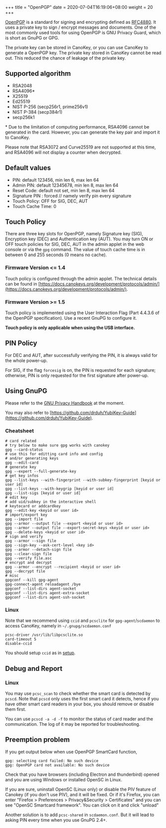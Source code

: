 +++
title = "OpenPGP"
date =  2020-07-04T16:19:06+08:00
weight = 20
+++

[OpenPGP](https://www.openpgp.org/) is a standard for signing and encrypting defined as [RFC4880](https://tools.ietf.org/html/rfc4880). It uses a private key to sign / encrypt messages and documents. One of the most commonly used tools for using OpenPGP is GNU Privacy Guard, which is short as GnuPG or GPG.

The private key can be stored in CanoKey, or you can use CanoKey to generate a OpenPGP key. The private key stored in CanoKey cannot be read out. This reduced the chance of leakage of the private key.

## Supported algorithm

* RSA2048
* RSA4096\*
* X25519
* Ed25519
* NIST P-256 (secp256r1, prime256v1)
* NIST P-384 (secp384r1)
* secp256k1

\* Due to the limitation of computing performance, RSA4096 cannot be generated in the card. However, you can generate the key pair and import it to CanoKey.

Please note that RSA3072 and Curve25519 are not supported at this time, and RSA4096 will not display a counter when decrypted.

## Default values

* PIN: default 123456, min len 6, max len 64
* Admin PIN: default 12345678, min len 8, max len 64
* Reset Code: default not set, min len 8, max len 64
* Signature PIN : forced // namely verify pin every signature
* Touch Policy: OFF for SIG, DEC, AUT
* Touch Cache Time: 0

## Touch Policy

There are three key slots for OpenPGP, namely Signature key (SIG), Encryption key (DEC) and Authentication key (AUT). You may turn ON or OFF touch policies for SIG, DEC, AUT in the admin applet in the web console or via the `gpg` command. The value of touch cache time is in between 0 and 255 seconds (0 means no cache).

### Firmware Version <= 1.4

Touch policy is configured through the admin applet. The technical details can be found in [https://docs.canokeys.org/development/protocols/admin/](https://docs.canokeys.org/development/protocols/admin/).

### Firmware Version >= 1.5

Touch policy is implemented using the User Interaction Flag (Part 4.4.3.6 of the OpenPGP specification). Use a recent GnuPG to configure it.

**Touch policy is only applicable when using the USB interface.**

## PIN Policy

For DEC and AUT, after successfully verifying the PIN, it is always valid for the whole power-up.

For SIG, if the flag `forcesig` is on, the PIN is requested for each signature; otherwise, PIN is only requested for the first signature after power-up.

## Using GnuPG

Please refer to the [GNU Privacy Handbook](https://gnupg.org/gph/en/manual.html) at the moment.

You may also refer to [https://github.com/drduh/YubiKey-Guide](https://github.com/drduh/YubiKey-Guide).

### Cheatsheet

```
# card related
# try below to make sure gpg works with canokey
gpg --card-status
# use this for editting card info and config
# and/or generating keys
gpg --edit-card
# generate key
gpg --expert --full-generate-key
# get key infos
gpg --list-keys --with-fingerprint --with-subkey-fingerprint [keyid or user id]
gpg --list-keys --with-keygrip [keyid or user id]
gpg --list-sigs [keyid or user id]
# edit key
# add uid/subkey in the interactive shell
# keytocard or addcardkey
gpg --edit-key <keyid or user id>
# import/export key
gpg --import file
gpg --armor --output file --export <keyid or user id>
gpg --armor --output file --export-secret-keys <keyid or user id>
gpg --delete-keys <keyid or user id>
# sign and verify
gpg --armor --sign file
gpg --sign-key --ask-cert-level <key id>
gpg --armor --detach-sign file
gpg --clear-sign file
gpg --verify file.asc
# encrypt and decrypt
gpg --armor --encrypt --recipient <keyid or user id>
gpg --decrypt file
# misc
gpgconf --kill gpg-agent
gpg-connect-agent reloadagent /bye
gpgconf --list-dirs agent-socket
gpgconf --list-dirs agent-extra-socket
gpgconf --list-dirs agent-ssh-socket
```

### Linux

Note that we recommend using `ccid` and `pcsclite` for `gpg-agent`/`scdaemon` to access CanoKey, namely in `~/.gnupg/scdaemon.conf`

```
pcsc-driver /usr/lib/libpcsclite.so
card-timeout 5
disable-ccid
```

You should setup `ccid` as in [setup](https://docs.canokeys.org/userguide/setup/).

## Debug and Report

### Linux

You may use `pcsc_scan` to check whether the smart card is detected by `pcscd`. Note that `pcscd` only uses the first smart card it detects, hence if you have other smart card readers in your box, you should remove or disable them first.

You can use `pcscd -a -d -f` to monitor the status of card reader and the communication. The log of it may be reported for troubleshooting.

## Preemption problem

If you get output below when use OpenPGP SmartCard function,

```
gpg: selecting card failed: No such device
gpg: OpenPGP card not available: No such device
```
Check that you have browsers (including Electron and thunderbird) opened and you are using Windows or installed OpenSC in Linux.

If you are sure, uninstall OpenSC (Linux only) or disable the PIV feature of Canokey (if you don't use PIV), and it will be fixed. Or if it's Firefox, you can enter "Firefox > Preferences > Privacy&Security > Certificates" and you can see "OpenSC Smartcard framework". You can click on it and click "unload"

Another solution is to add `pcsc-shared` in `scdaemon.conf`. But it will lead to asking PIN every time when you use GnuPG 2.4+.
